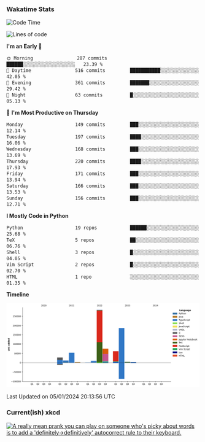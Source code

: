 ### Wakatime Stats
<!--START_SECTION:waka-->
![Code Time](http://img.shields.io/badge/Code%20Time-2%2C241%20hrs%207%20mins-blue)

![Lines of code](https://img.shields.io/badge/From%20Hello%20World%20I%27ve%20Written-717.1%20thousand%20lines%20of%20code-blue)

**I'm an Early 🐤** 

```text
🌞 Morning                287 commits         ██████░░░░░░░░░░░░░░░░░░░   23.39 % 
🌆 Daytime                516 commits         ███████████░░░░░░░░░░░░░░   42.05 % 
🌃 Evening                361 commits         ███████░░░░░░░░░░░░░░░░░░   29.42 % 
🌙 Night                  63 commits          █░░░░░░░░░░░░░░░░░░░░░░░░   05.13 % 
```
📅 **I'm Most Productive on Thursday** 

```text
Monday                   149 commits         ███░░░░░░░░░░░░░░░░░░░░░░   12.14 % 
Tuesday                  197 commits         ████░░░░░░░░░░░░░░░░░░░░░   16.06 % 
Wednesday                168 commits         ███░░░░░░░░░░░░░░░░░░░░░░   13.69 % 
Thursday                 220 commits         ████░░░░░░░░░░░░░░░░░░░░░   17.93 % 
Friday                   171 commits         ███░░░░░░░░░░░░░░░░░░░░░░   13.94 % 
Saturday                 166 commits         ███░░░░░░░░░░░░░░░░░░░░░░   13.53 % 
Sunday                   156 commits         ███░░░░░░░░░░░░░░░░░░░░░░   12.71 % 
```


**I Mostly Code in Python** 

```text
Python                   19 repos            ██████░░░░░░░░░░░░░░░░░░░   25.68 % 
TeX                      5 repos             ██░░░░░░░░░░░░░░░░░░░░░░░   06.76 % 
Shell                    3 repos             █░░░░░░░░░░░░░░░░░░░░░░░░   04.05 % 
Vim Script               2 repos             █░░░░░░░░░░░░░░░░░░░░░░░░   02.70 % 
HTML                     1 repo              ░░░░░░░░░░░░░░░░░░░░░░░░░   01.35 % 
```



**Timeline**

![Lines of Code chart](https://raw.githubusercontent.com/joshuajeschek/joshuajeschek/main/assets/bar_graph.png)


 Last Updated on 05/01/2024 20:13:56 UTC
<!--END_SECTION:waka-->

### Current(ish) xkcd
<a id="xkcd-a" title="A really mean prank you can play on someone who's picky about words is to add a 'definitely->definitively' autocorrect rule to their keyboard." href="https://www.xkcd.com" target="_blank">
        <img align="center" id="xkcd-img" src="https://imgs.xkcd.com/comics/definitely.png" alt="A really mean prank you can play on someone who's picky about words is to add a 'definitely->definitively' autocorrect rule to their keyboard." height=300 />
</a>
